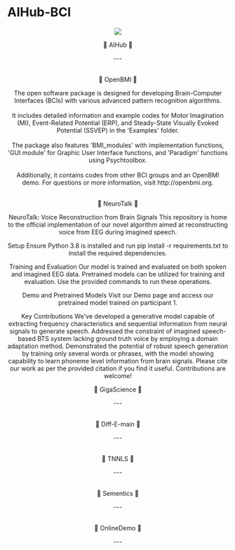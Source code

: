 # AIHub-BCI

<div align=center>
	<img src="https://capsule-render.vercel.app/api?type=waving&color=auto&height=200&section=header&text=AI%20Hub!&fontSize=90" />	
<br>
</div>
</div>
<div align=center>
	<p>🧠 AIHub 🧠</p>
</div>
</div>
<div align=center>
---
</div>
<br>
<div align=center>
	<p>🧠 OpenBMI 🧠</p>
</div>
</div>
<div align=center>
The open software package is designed for developing Brain-Computer Interfaces (BCIs) with various advanced pattern recognition algorithms. 
</div>
<br>
</div>
<div align=center>
It includes detailed information and example codes for Motor Imagination (MI), Event-Related Potential (ERP), and Steady-State Visually Evoked Potential (SSVEP) in the 'Examples' folder. 
</div>
<br>
</div>
<div align=center>
The package also features 'BMI_modules' with implementation functions, 'GUI module' for Graphic User Interface functions, and 'Paradigm' functions using Psychtoolbox. 
</div>
<br>
</div>
<div align=center>
Additionally, it contains codes from other BCI groups and an OpenBMI demo. For questions or more information, visit http://openbmi.org.
</div>
<br>
<div align=center>
	<p>🧠 NeuroTalk 🧠</p>
</div>
</div>
<div align=center>
NeuroTalk: Voice Reconstruction from Brain Signals
This repository is home to the official implementation of our novel algorithm aimed at reconstructing voice from EEG during imagined speech.

Setup
Ensure Python 3.8 is installed and run pip install -r requirements.txt to install the required dependencies.

Training and Evaluation
Our model is trained and evaluated on both spoken and imagined EEG data. Pretrained models can be utilized for training and evaluation. Use the provided commands to run these operations.

Demo and Pretrained Models
Visit our Demo page and access our pretrained model trained on participant 1.

Key Contributions
We've developed a generative model capable of extracting frequency characteristics and sequential information from neural signals to generate speech.
Addressed the constraint of imagined speech-based BTS system lacking ground truth voice by employing a domain adaptation method.
Demonstrated the potential of robust speech generation by training only several words or phrases, with the model showing capability to learn phoneme level information from brain signals.
Please cite our work as per the provided citation if you find it useful. Contributions are welcome!
</div>
<div align=center>
	<p>🧠 GigaScience 🧠</p>
</div>
</div>
<div align=center>
	---
</div>
<br>
<div align=center>
	<p>🧠 Diff-E-main 🧠</p>
</div>
</div>
<div align=center>
	---
</div>
<br>
<div align=center>
	<p>🧠 TNNLS 🧠</p>
</div>
</div>
<div align=center>
	---
</div>
<br>
<div align=center>
	<p>🧠 Sementics 🧠</p>
</div>
</div>
<div align=center>
	---
</div>
<br>
<div align=center>
	<p>🧠 OnlineDemo 🧠</p>
</div>
</div>
<div align=center>
	---
</div>
